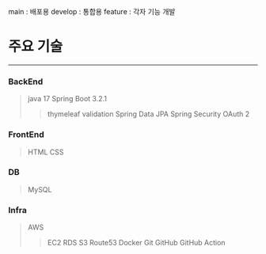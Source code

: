 main : 배포용
develop : 통합용
feature : 각자 기능 개발

# 주요 기술
---
### BackEnd
> java 17
> Spring Boot 3.2.1
> > thymeleaf
> > validation
> Spring Data JPA
> Spring Security
> OAuth 2

### FrontEnd
> HTML
> CSS

### DB
> MySQL

### Infra
> AWS
> > EC2
> > RDS
> > S3
> > Route53
> Docker
> Git
> GitHub
> GitHub Action
